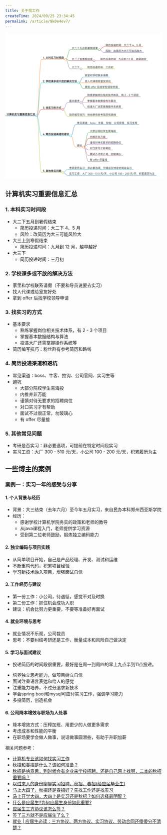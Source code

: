 ```yaml
---
title: 关于找工作
createTime: 2024/09/25 23:34:45
permalink: /article/9k0e4ev7/
---
```

![image-20240925213332081](./关于找工作.assets/image-20240925213332081.png)

## **计算机实习重要信息汇总**

### **1. 本科实习时间段**

- 大二下五月到暑假结束
	- 简历投递时间：大二下 4、5 月
	- 风险：改简历为大三可能风险大
- 大三上到寒假结束
	- 简历投递时间：九月到 12 月，越早越好
- 大三下
	- 简历投递时间：三月初

### **2. 学校课多或不放的解决方法**

- 家里和学校联系请假（不要和导员说要去实习）
- 找人代课或给室友好处
- 拿到 offer 后找学校领导申请

### **3. 找实习的方式**

- 基本要求
	- 熟练掌握岗位相关技术体系，有 2 - 3 个项目
	- 掌握基本数据结构与算法
	- 投递大厂还需掌握操作系统等
- 简历编写技巧：粉丝群有参考简历和路线

### **4. 简历投递渠道和避坑**

- 常见渠道：boss、牛客、拉钩、公司官网、实习生等
- 避坑
	- 大部分院校学生需海投
	- 内推并非万能
	- 谨慎对待无要求的招聘岗位
	- 对口实习才有帮助
	- 面试不过很正常，勿玻璃心
	- 有 offer 尽量接

### **5. 其他常见问题**

- 考研是否实习：非必要选项，可提前在特定时间段实习
- 实习工资：大厂 300 - 510 元/天，小公司 100 - 200 元/天，积累履历为主



## 一些博主的案例

### 案例一：**实习一年的感受与分享**

#### **1. 个人背景与经历**

- 背景：大三结束（去年六月）至今年五月实习，来自民办本科郑州西亚斯学院
- 经历：
	- 感谢学校计算机学院务实的政策和老师的教导
	- 从java课程入门，老师提供学习资源
	- 受到第二位老师鼓励，锻炼独立编码能力

#### **2. 独立编码与项目实践**

- 从简单项目开始，自己是产品经理、开发、测试和运维
- 不断重构代码，积累项目经验
- 学习新技术融入项目，增强面试自信

#### **3. 工作经历与建议**

- 第一份工作：小公司，待遇低，感觉不对及时换
- 第二份工作：抓住机会成功入职
- 建议：机会比努力更重要，不要等准备好再面试

#### **4. 就业环境与思考**

- 就业情况不乐观，公司裁员
- 思考：不要纠结考研还是工作，衡量成本和风险自己做决定

#### **5. 学习与面试建议**

* 投递简历的时间段很重要，最好是在周一到周四的早上九点半到11点投递。

- 培养独立思考能力，做项目树立自信
- 面试注重语言表达和给人的感觉
- 注重能力培养，不过分追求新技术
- 学会spring boot和mysql可应付实习工作，强调学习能力
- 多投简历，创造机会

#### **6. 公司降本增效与职场为人处事**

- 降本增效方式：压榨加班、用更少的人做更多需求
- 考虑成本和性能的平衡
- 在职场要学会做人做事，说话做事圆滑些，有助于升职加薪

相关问题参考：

* [计算机专业该如何找实习工作](https://zhuanlan.zhihu.com/p/337349223)
* [秋招和春招是什么？该如何准备？](https://zhuanlan.zhihu.com/p/288229812)
* [秋招是啥意思，到时候会有企业来学校招聘，还是自己网上找啊，二本的秋招重要吗？](https://www.zhihu.com/question/463106191)
* [以过来人的身份聊聊实习招聘、秋招、春招(给应届毕业生)](https://www.cnblogs.com/kissazi2/p/3602483.html)
* [马上大四了，秋招还是春招好？先找工作还是找实习](https://blog.csdn.net/MarkerHub/article/details/125734597)
* [马上开学大四，大四上是实习还是秋招？如何选择最明智？](https://zhuanlan.zhihu.com/p/557353336)
* [什么是应届生?为何应届生身份如此重要?](https://zhuanlan.zhihu.com/p/103694344)
* [应届生三方协议该怎么签？](https://zhuanlan.zhihu.com/p/149609479)
* [签了三方就不是应届生了么？](https://new.qq.com/rain/a/20231118A077EK00)
* [就业 | 应届生必读：三方协议、两方协议、实习协议、劳动合同还傻傻分不清楚？](https://www.bilibili.com/read/cv10413370/)
